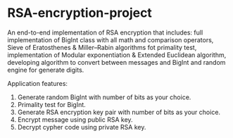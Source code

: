 # RSA-encryption-project

An end-to-end implementation of RSA encryption that includes: full implementation of BigInt class with all math and comparison operators, Sieve of Eratosthenes & Miller–Rabin algorithms fot primality test, implementation of Modular exponentiation & Extended Euclidean algorithm, developing algorithm to convert between messages and BigInt and random engine for generate digits.

Application features:
1. Generate random BigInt with number of bits as your choice.
2. Primality test for BigInt.
3. Generate RSA encryption key pair with number of bits as your choice.
4. Encrypt message using public RSA key.
5. Decrypt cypher code using private RSA key.

 
